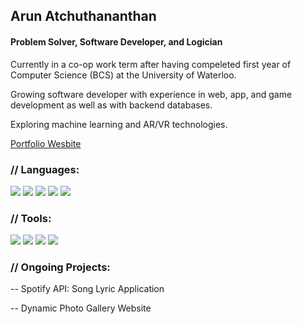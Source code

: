 ## Arun Atchuthananthan
#### Problem Solver, Software Developer, and Logician

Currently in a co-op work term after having compeleted first year of Computer Science (BCS) at the University of Waterloo.

Growing software developer with experience in web, app, and game development as well as with backend databases.

Exploring machine learning and AR/VR technologies.

[Portfolio Wesbite](https://aruna6.github.io/arun-a/)

### // Languages:
<img src="https://img.shields.io/badge/Java-ED8B00?style=for-the-badge&logo=java&logoColor=white">  <img src="https://img.shields.io/badge/Python-3776AB?style=for-the-badge&logo=python&logoColor=white"> <img src="https://img.shields.io/badge/HTML5-E34F26?style=for-the-badge&logo=html5&logoColor=white"> <img src="https://img.shields.io/badge/CSS3-1572B6?style=for-the-badge&logo=css3&logoColor=white"> <img src="https://img.shields.io/badge/JavaScript-323330?style=for-the-badge&logo=javascript&logoColor=F7DF1E">

### // Tools:

<img src = "https://img.shields.io/badge/Visual_Studio_Code-0078D4?style=for-the-badge&logo=visual%20studio%20code&logoColor=white">  <img src = "https://img.shields.io/badge/Git-F05032?style=for-the-badge&logo=git&logoColor=white"> <img src = "https://img.shields.io/badge/firebase-ffca28?style=for-the-badge&logo=firebase&logoColor=white"> <img src = "https://img.shields.io/badge/arduino-1DCB6A?style=for-the-badge&logo=arduino&logoColor=white">

### // Ongoing Projects:

 -- Spotify API: Song Lyric Application

 -- Dynamic Photo Gallery Website
